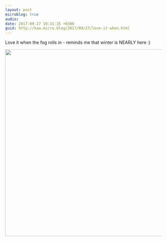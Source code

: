 ```yaml
---
layout: post
microblog: true
audio: 
date: 2017-09-27 19:31:35 +0300
guid: http://kaa.micro.blog/2017/09/27/love-it-when.html
---
```

Love it when the fog rolls in - reminds me that winter is NEARLY here :)

<img src="https://micro.kaa.bz/uploads/2018/323e031ffd.jpg" width="600" height="600" />
